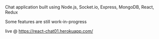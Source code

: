 Chat application built using Node.js, Socket.io, Express, MongoDB, React, Redux

Some features are still work-in-progress

live @ https://react-chat01.herokuapp.com/
